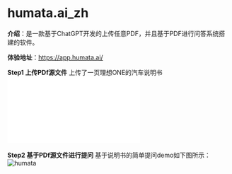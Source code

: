 # humata.ai_zh

**介绍**：是一款基于ChatGPT开发的上传任意PDF，并且基于PDF进行问答系统搭建的软件。

**体验地址**：https://app.humata.ai/

**Step1 上传PDf源文件**
上传了一页理想ONE的汽车说明书
![car_manual](../images/%E7%90%86%E6%83%B3one%E8%AF%B4%E6%98%8E%E4%B9%A6.pdf_2.pdf)

**Step2 基于PDf源文件进行提问**
基于说明书的简单提问demo如下图所示：
![humata](https://github.com/wshzd/AIGC_Tools/blob/main/images/humata.ai.jpg)
